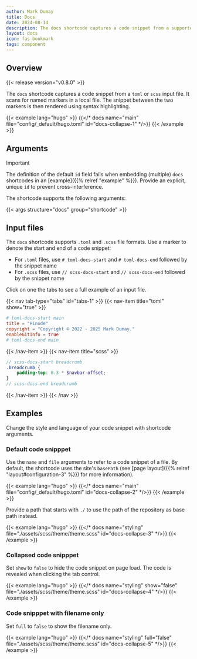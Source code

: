 ```yaml
---
author: Mark Dumay
title: Docs
date: 2024-08-14
description: The docs shortcode captures a code snippet from a supported input file.
layout: docs
icon: fas bookmark
tags: component
---
```


## Overview

{{< release version="v0.8.0" >}}

The `docs` shortcode captures a code snippet from a `toml` or `scss` input file. It scans for named markers in a local file. The snippet between the two markers is then rendered using syntax highlighting.

<!-- markdownlint-disable MD037 -->
{{< example lang="hugo" >}}
{{</* docs name="main" file="config/_default/hugo.toml" id="docs-collapse-1" */>}}
{{< /example >}}
<!-- markdownlint-enable MD037 -->

## Arguments

> [!IMPORTANT]
> The definition of the default `id` field fails when embedding (multiple) `docs` shortcodes in an [example]({{% relref "example" %}}). Provide an explicit, unique `id` to prevent cross-interference.

The shortcode supports the following arguments:

{{< args structure="docs" group="shortcode" >}}

## Input files

The `docs` shortcode supports `.toml` and `.scss` file formats. Use a marker to denote the start and end of a code snippet:

- For `.toml` files, use `# toml-docs-start` and `# toml-docs-end` followed by the snippet name
- For `.scss` files, use `// scss-docs-start` and `// scss-docs-end` followed by the snippet name

Click on one the tabs to see a full example of an input file.

<!-- markdownlint-disable MD031 -->
{{< nav tab-type="tabs" id="tabs-1" >}}
  {{< nav-item title="toml" show="true" >}}
```toml
# toml-docs-start main
title = "Hinode"
copyright = "Copyright © 2022 - 2025 Mark Dumay."
enableGitInfo = true
# toml-docs-end main
```
  {{< /nav-item >}}
  {{< nav-item title="scss" >}}
```scss
// scss-docs-start breadcrumb
.breadcrumb {
    padding-top: 0.3 * $navbar-offset;
}
// scss-docs-end breadcrumb
```
  {{< /nav-item >}}
{{< /nav >}}
<!-- markdownlint-enable MD031 -->

## Examples

Change the style and language of your code snippet with shortcode arguments.

### Default code snipppet

Use the `name` and `file` arguments to refer to a code snippet of a file. By default, the shortcode uses the site's `basePath` (see [page layout]({{% relref "layout#configuration-3" %}}) for more information).

<!-- markdownlint-disable MD037 -->
{{< example lang="hugo" >}}
{{</* docs name="main" file="config/_default/hugo.toml" id="docs-collapse-2" */>}}
{{< /example >}}
<!-- markdownlint-enable MD037 -->

Provide a path that starts with `./` to use the path of the repository as base path instead.

<!-- markdownlint-disable MD037 -->
{{< example lang="hugo" >}}
{{</* docs name="styling" file="./assets/scss/theme/theme.scss" id="docs-collapse-3" */>}}
{{< /example >}}
<!-- markdownlint-enable MD037 -->

### Collapsed code snipppet

Set `show` to `false` to hide the code snippet on page load. The code is revealed when clicking the tab control.

<!-- markdownlint-disable MD037 -->
{{< example lang="hugo" >}}
{{</* docs name="styling" show="false" file="./assets/scss/theme/theme.scss" id="docs-collapse-4" */>}}
{{< /example >}}
<!-- markdownlint-enable MD037 -->

### Code snipppet with filename only

Set `full` to `false` to show the filename only.

<!-- markdownlint-disable MD037 -->
{{< example lang="hugo" >}}
{{</* docs name="styling" full="false" file="./assets/scss/theme/theme.scss" id="docs-collapse-5" */>}}
{{< /example >}}
<!-- markdownlint-enable MD037 -->
